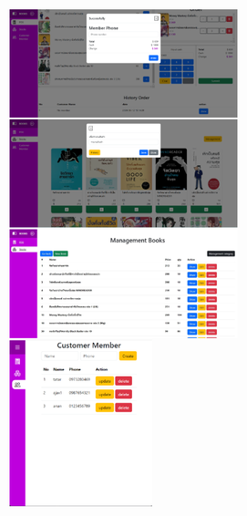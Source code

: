 <img src="public/posPage.png" width="400"/>
<img src="public/stockPage.png" width="400"/>
<img src="public/manageBookPage.jpg" width="400"/>
<img src="public/customerPage.png" width="250"/>
